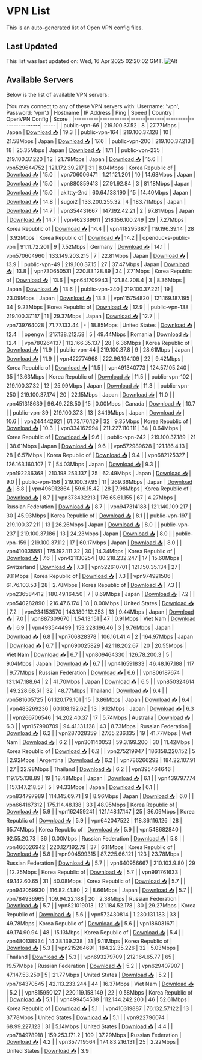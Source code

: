 # VPN List

This is an auto-generated list of Open VPN config files.

## Last Updated

This list was last updated on: Wed, 16 Apr 2025 02:20:02 GMT.
![Alt](https://repobeats.axiom.co/api/embed/186b98318ef1479477931607c1ad7d823f12451f.svg "Repobeats analytics image")

## Available Servers

Below is the list of available VPN servers:

(You may connect to any of these VPN servers with: Username: 'vpn', Password: 'vpn'.)
| Hostname | IP Address | Ping | Speed | Country | OpenVPN Config | Score |
|----------|------------|------|-------|---------|----------------| ----- |
| public-vpn-66 | 219.100.37.52 | 8 | 27.77Mbps | Japan | [Download 📥](./configs/server_0_JP.ovpn) | 19.3 |
| public-vpn-164 | 219.100.37.128 | 10 | 21.58Mbps | Japan | [Download 📥](./configs/server_1_JP.ovpn) | 17.6 |
| public-vpn-200 | 219.100.37.213 | 18 | 25.35Mbps | Japan | [Download 📥](./configs/server_2_JP.ovpn) | 17.1 |
| public-vpn-235 | 219.100.37.220 | 12 | 21.79Mbps | Japan | [Download 📥](./configs/server_3_JP.ovpn) | 15.6 |
| vpn529644752 | 121.172.39.217 | 31 | 8.04Mbps | Korea Republic of | [Download 📥](./configs/server_4_KR.ovpn) | 15.0 |
| vpn706006471 | 1.21.121.201 | 10 | 14.68Mbps | Japan | [Download 📥](./configs/server_5_JP.ovpn) | 15.0 |
| vpn880859413 | 27.91.92.84 | 3 | 81.18Mbps | Japan | [Download 📥](./configs/server_6_JP.ovpn) | 15.0 |
| akittty-2nd | 60.64.138.190 | 15 | 14.40Mbps | Japan | [Download 📥](./configs/server_7_JP.ovpn) | 14.8 |
| sugoi2 | 133.200.255.32 | 4 | 183.71Mbps | Japan | [Download 📥](./configs/server_8_JP.ovpn) | 14.7 |
| vpn354431667 | 147.192.42.21 | 2 | 97.81Mbps | Japan | [Download 📥](./configs/server_9_JP.ovpn) | 14.7 |
| vpn462339611 | 218.156.100.249 | 29 | 7.27Mbps | Korea Republic of | [Download 📥](./configs/server_10_KR.ovpn) | 14.4 |
| vpn418295387 | 119.196.39.14 | 28 | 3.92Mbps | Korea Republic of | [Download 📥](./configs/server_11_KR.ovpn) | 14.2 |
| openducks-public-vpn | 91.11.72.201 | 9 | 7.52Mbps | Germany | [Download 📥](./configs/server_12_DE.ovpn) | 14.1 |
| vpn570604960 | 133.149.203.215 | 7 | 22.81Mbps | Japan | [Download 📥](./configs/server_13_JP.ovpn) | 13.9 |
| public-vpn-49 | 219.100.37.15 | 27 | 37.47Mbps | Japan | [Download 📥](./configs/server_14_JP.ovpn) | 13.8 |
| vpn730650531 | 220.83.128.89 | 34 | 7.71Mbps | Korea Republic of | [Download 📥](./configs/server_15_KR.ovpn) | 13.6 |
| vpn641709943 | 121.84.208.4 | 3 | 8.36Mbps | Japan | [Download 📥](./configs/server_16_JP.ovpn) | 13.6 |
| public-vpn-240 | 219.100.37.221 | 19 | 23.09Mbps | Japan | [Download 📥](./configs/server_17_JP.ovpn) | 13.3 |
| vpn115754820 | 121.169.187.195 | 34 | 9.23Mbps | Korea Republic of | [Download 📥](./configs/server_18_KR.ovpn) | 12.9 |
| public-vpn-138 | 219.100.37.117 | 11 | 29.37Mbps | Japan | [Download 📥](./configs/server_19_JP.ovpn) | 12.7 |
| vpn739764028 | 71.77.133.44 | - | 18.85Mbps | United States | [Download 📥](./configs/server_20_US.ovpn) | 12.4 |
| opengw | 217.138.212.58 | 5 | 49.44Mbps | Romania | [Download 📥](./configs/server_21_RO.ovpn) | 12.4 |
| vpn780264137 | 112.166.35.137 | 28 | 6.36Mbps | Korea Republic of | [Download 📥](./configs/server_22_KR.ovpn) | 11.9 |
| public-vpn-44 | 219.100.37.8 | 9 | 28.61Mbps | Japan | [Download 📥](./configs/server_23_JP.ovpn) | 11.9 |
| vpn422774968 | 222.96.194.109 | 22 | 9.42Mbps | Korea Republic of | [Download 📥](./configs/server_24_KR.ovpn) | 11.5 |
| vpn491340773 | 124.57.105.240 | 35 | 13.63Mbps | Korea Republic of | [Download 📥](./configs/server_25_KR.ovpn) | 11.5 |
| public-vpn-102 | 219.100.37.32 | 12 | 25.99Mbps | Japan | [Download 📥](./configs/server_26_JP.ovpn) | 11.3 |
| public-vpn-250 | 219.100.37.174 | 20 | 22.15Mbps | Japan | [Download 📥](./configs/server_27_JP.ovpn) | 11.0 |
| vpn451318639 | 96.49.228.50 | 15 | 0.00Mbps | Canada | [Download 📥](./configs/server_28_CA.ovpn) | 10.7 |
| public-vpn-39 | 219.100.37.3 | 13 | 34.19Mbps | Japan | [Download 📥](./configs/server_29_JP.ovpn) | 10.6 |
| vpn244442921 | 61.73.170.129 | 32 | 9.35Mbps | Korea Republic of | [Download 📥](./configs/server_30_KR.ovpn) | 10.3 |
| vpn334162994 | 211.227.110.111 | 34 | 0.64Mbps | Korea Republic of | [Download 📥](./configs/server_31_KR.ovpn) | 9.6 |
| public-vpn-242 | 219.100.37.189 | 21 | 38.61Mbps | Japan | [Download 📥](./configs/server_32_JP.ovpn) | 9.6 |
| vpn572989628 | 121.186.4.13 | 28 | 6.57Mbps | Korea Republic of | [Download 📥](./configs/server_33_KR.ovpn) | 9.4 |
| vpn682125327 | 126.163.160.107 | 7 | 54.03Mbps | Japan | [Download 📥](./configs/server_34_JP.ovpn) | 9.3 |
| vpn192236368 | 210.198.253.137 | 25 | 62.49Mbps | Japan | [Download 📥](./configs/server_35_JP.ovpn) | 9.0 |
| public-vpn-156 | 219.100.37.95 | 11 | 269.36Mbps | Japan | [Download 📥](./configs/server_36_JP.ovpn) | 8.8 |
| vpn496912864 | 59.6.15.42 | 28 | 7.98Mbps | Korea Republic of | [Download 📥](./configs/server_37_KR.ovpn) | 8.7 |
| vpn373432213 | 176.65.61.155 | 67 | 4.27Mbps | Russian Federation | [Download 📥](./configs/server_38_RU.ovpn) | 8.7 |
| vpn947314188 | 121.140.109.217 | 30 | 45.93Mbps | Korea Republic of | [Download 📥](./configs/server_39_KR.ovpn) | 8.1 |
| public-vpn-197 | 219.100.37.211 | 13 | 26.26Mbps | Japan | [Download 📥](./configs/server_40_JP.ovpn) | 8.0 |
| public-vpn-237 | 219.100.37.186 | 13 | 24.23Mbps | Japan | [Download 📥](./configs/server_41_JP.ovpn) | 8.0 |
| public-vpn-159 | 219.100.37.112 | 17 | 60.17Mbps | Japan | [Download 📥](./configs/server_42_JP.ovpn) | 8.0 |
| vpn410335551 | 175.192.111.32 | 30 | 14.34Mbps | Korea Republic of | [Download 📥](./configs/server_43_KR.ovpn) | 7.6 |
| vpn421130254 | 80.218.232.247 | 17 | 15.60Mbps | Switzerland | [Download 📥](./configs/server_44_CH.ovpn) | 7.3 |
| vpn522610701 | 121.150.35.134 | 27 | 9.11Mbps | Korea Republic of | [Download 📥](./configs/server_45_KR.ovpn) | 7.3 |
| vpn974921506 | 61.76.103.53 | 28 | 2.78Mbps | Korea Republic of | [Download 📥](./configs/server_46_KR.ovpn) | 7.3 |
| vpn236584412 | 180.49.164.50 | 7 | 8.69Mbps | Japan | [Download 📥](./configs/server_47_JP.ovpn) | 7.2 |
| vpn540282890 | 216.47.6.174 | 18 | 0.00Mbps | United States | [Download 📥](./configs/server_48_US.ovpn) | 7.2 |
| vpn234153570 | 143.189.112.253 | 13 | 9.44Mbps | Japan | [Download 📥](./configs/server_49_JP.ovpn) | 7.0 |
| vpn887309670 | 1.54.13.151 | 47 | 0.91Mbps | Viet Nam | [Download 📥](./configs/server_50_VN.ovpn) | 6.9 |
| vpn493544499 | 153.228.196.46 | 3 | 9.76Mbps | Japan | [Download 📥](./configs/server_51_JP.ovpn) | 6.8 |
| vpn706828378 | 106.161.41.4 | 2 | 164.97Mbps | Japan | [Download 📥](./configs/server_52_JP.ovpn) | 6.7 |
| vpn690025829 | 42.118.202.67 | 20 | 20.55Mbps | Viet Nam | [Download 📥](./configs/server_53_VN.ovpn) | 6.7 |
| vpn809464330 | 126.78.200.3 | 5 | 9.04Mbps | Japan | [Download 📥](./configs/server_54_JP.ovpn) | 6.7 |
| vpn416591833 | 46.48.167.188 | 117 | 9.77Mbps | Russian Federation | [Download 📥](./configs/server_55_RU.ovpn) | 6.6 |
| vpn806187674 | 131.147.188.64 | 2 | 41.70Mbps | Japan | [Download 📥](./configs/server_56_JP.ovpn) | 6.5 |
| vpn850324614 | 49.228.68.51 | 32 | 48.77Mbps | Thailand | [Download 📥](./configs/server_57_TH.ovpn) | 6.4 |
| vpn581605725 | 61.120.179.101 | 15 | 3.86Mbps | Japan | [Download 📥](./configs/server_58_JP.ovpn) | 6.4 |
| vpn483269236 | 60.108.192.62 | 13 | 9.12Mbps | Japan | [Download 📥](./configs/server_59_JP.ovpn) | 6.3 |
| vpn266706546 | 14.202.40.37 | 17 | 5.74Mbps | Australia | [Download 📥](./configs/server_60_AU.ovpn) | 6.3 |
| vpn157990709 | 94.41.131.128 | 43 | 8.73Mbps | Russian Federation | [Download 📥](./configs/server_61_RU.ovpn) | 6.2 |
| vpn287028359 | 27.65.236.135 | 19 | 41.77Mbps | Viet Nam | [Download 📥](./configs/server_62_VN.ovpn) | 6.2 |
| vpn301140053 | 59.3.199.200 | 30 | 11.42Mbps | Korea Republic of | [Download 📥](./configs/server_63_KR.ovpn) | 6.2 |
| vpn275219947 | 186.158.220.152 | 5 | 2.92Mbps | Argentina | [Download 📥](./configs/server_64_AR.ovpn) | 6.2 |
| vpn786266292 | 184.22.107.91 | 27 | 22.98Mbps | Thailand | [Download 📥](./configs/server_65_TH.ovpn) | 6.2 |
| vpn395464646 | 119.175.138.89 | 19 | 18.48Mbps | Japan | [Download 📥](./configs/server_66_JP.ovpn) | 6.1 |
| vpn439797774 | 157.147.218.57 | 5 | 94.33Mbps | Japan | [Download 📥](./configs/server_67_JP.ovpn) | 6.1 |
| vpn834797989 | 114.145.69.71 | 9 | 8.96Mbps | Japan | [Download 📥](./configs/server_68_JP.ovpn) | 6.0 |
| vpn664167312 | 175.114.48.138 | 33 | 48.95Mbps | Korea Republic of | [Download 📥](./configs/server_69_KR.ovpn) | 5.9 |
| vpn162459241 | 121.148.17.147 | 25 | 36.09Mbps | Korea Republic of | [Download 📥](./configs/server_70_KR.ovpn) | 5.9 |
| vpn642047522 | 118.36.116.126 | 28 | 65.74Mbps | Korea Republic of | [Download 📥](./configs/server_71_KR.ovpn) | 5.9 |
| vpn548682840 | 92.55.20.73 | 36 | 0.00Mbps | Russian Federation | [Download 📥](./configs/server_72_RU.ovpn) | 5.8 |
| vpn466026942 | 220.127.192.79 | 37 | 6.11Mbps | Korea Republic of | [Download 📥](./configs/server_73_KR.ovpn) | 5.8 |
| vpn904599315 | 87.225.66.121 | 123 | 23.78Mbps | Russian Federation | [Download 📥](./configs/server_74_RU.ovpn) | 5.7 |
| vpn640956667 | 210.103.9.80 | 29 | 12.25Mbps | Korea Republic of | [Download 📥](./configs/server_75_KR.ovpn) | 5.7 |
| vpn991761633 | 49.142.60.65 | 31 | 40.08Mbps | Korea Republic of | [Download 📥](./configs/server_76_KR.ovpn) | 5.7 |
| vpn942059930 | 116.82.41.80 | 2 | 8.66Mbps | Japan | [Download 📥](./configs/server_77_JP.ovpn) | 5.7 |
| vpn784936965 | 109.94.22.188 | 20 | 2.38Mbps | Russian Federation | [Download 📥](./configs/server_78_RU.ovpn) | 5.7 |
| vpn821019013 | 121.184.52.178 | 30 | 29.27Mbps | Korea Republic of | [Download 📥](./configs/server_79_KR.ovpn) | 5.6 |
| vpn572430814 | 1.230.131.183 | 33 | 49.78Mbps | Korea Republic of | [Download 📥](./configs/server_80_KR.ovpn) | 5.6 |
| vpn186031671 | 49.174.90.94 | 48 | 15.13Mbps | Korea Republic of | [Download 📥](./configs/server_81_KR.ovpn) | 5.4 |
| vpn480138934 | 14.38.139.238 | 31 | 9.11Mbps | Korea Republic of | [Download 📥](./configs/server_82_KR.ovpn) | 5.3 |
| vpn215264691 | 184.22.35.226 | 32 | 5.03Mbps | Thailand | [Download 📥](./configs/server_83_TH.ovpn) | 5.3 |
| vpn693279709 | 212.164.65.77 | 65 | 19.57Mbps | Russian Federation | [Download 📥](./configs/server_84_RU.ovpn) | 5.2 |
| vpn629407907 | 47.147.53.250 | 5 | 21.77Mbps | United States | [Download 📥](./configs/server_85_US.ovpn) | 5.2 |
| vpn764370545 | 42.113.233.244 | 44 | 16.37Mbps | Viet Nam | [Download 📥](./configs/server_86_VN.ovpn) | 5.2 |
| vpn815950127 | 220.119.158.149 | 22 | 0.58Mbps | Korea Republic of | [Download 📥](./configs/server_87_KR.ovpn) | 5.1 |
| vpn499454538 | 112.144.242.200 | 46 | 52.61Mbps | Korea Republic of | [Download 📥](./configs/server_88_KR.ovpn) | 5.1 |
| vpn410319887 | 76.132.57.122 | 13 | 37.78Mbps | United States | [Download 📥](./configs/server_89_US.ovpn) | 5.1 |
| vpn922796074 | 68.99.227.123 | 31 | 5.14Mbps | United States | [Download 📥](./configs/server_90_US.ovpn) | 4.4 |
| vpn784978918 | 159.253.171.2 | 109 | 37.29Mbps | Russian Federation | [Download 📥](./configs/server_91_RU.ovpn) | 4.2 |
| vpn357719564 | 174.83.216.131 | 25 | 2.22Mbps | United States | [Download 📥](./configs/server_92_US.ovpn) | 3.9 |
